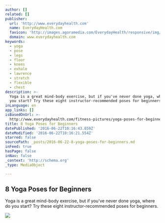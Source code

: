```yaml
---
author: []
related: []
publisher:
  url: 'http://www.everydayhealth.com'
  name: EverydayHealth.com
  favicon: 'http://images.agoramedia.com/EverydayHealth/responsive/img/ico/favicon.png'
  domain: www.everydayhealth.com
keywords:
  - yoga
  - pose
  - legs
  - floor
  - knees
  - exhale
  - lawrence
  - stretch
  - flexible
  - chest
description: >-
  Yoga is a great mind-body exercise, but if you've never done yoga, where do
  you start? Try these eight instructor-recommended poses for beginners.
inLanguage: en
app_links: []
isBasedOnUrl: >-
  http://www.everydayhealth.com/fitness-pictures/yoga-poses-for-beginners.aspx#01
title: 8 Yoga Poses for Beginners
datePublished: '2016-06-22T10:16:43.859Z'
dateModified: '2016-06-22T10:16:21.554Z'
starred: false
sourcePath: _posts/2016-06-22-8-yoga-poses-for-beginners.md
inFeed: true
hasPage: false
inNav: false
_context: 'http://schema.org'
_type: MediaObject

---
```

<article style=""><h1>8 Yoga Poses for Beginners</h1><p>Yoga is a great mind-body exercise, but if you've never done yoga, where do you start? Try these eight instructor-recommended poses for beginners.</p><img src="http://images.agoramedia.com/everydayhealth/gcms/yoga-poses-for-beginners-01-pg-full.jpg" /></article>